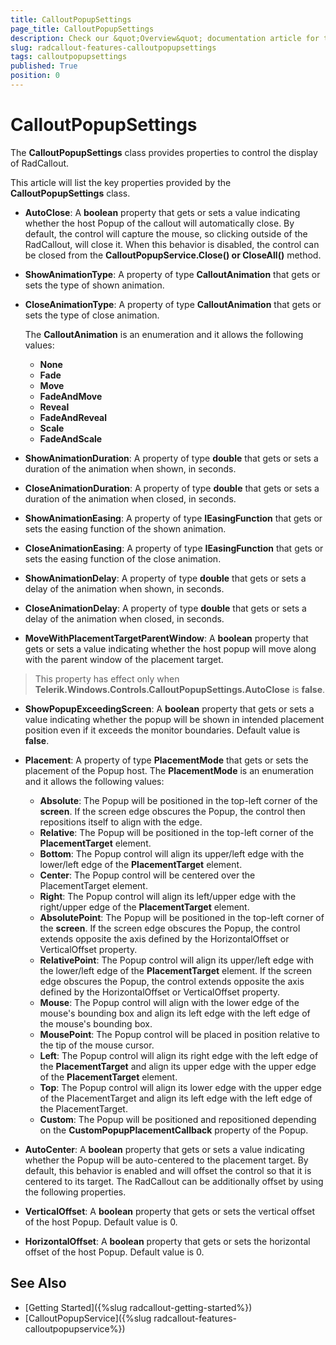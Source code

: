 ```yaml
---
title: CalloutPopupSettings
page_title: CalloutPopupSettings
description: Check our &quot;Overview&quot; documentation article for the RadCallout {{ site.framework_name }} control.
slug: radcallout-features-calloutpopupsettings
tags: calloutpopupsettings
published: True
position: 0
---
```


# CalloutPopupSettings

The __CalloutPopupSettings__ class provides properties to control the display of RadCallout. 

This article will list the key properties provided by the __CalloutPopupSettings__ class.

* __AutoClose__: A __boolean__ property that gets or sets a value indicating whether the host Popup of the callout will automatically close. By default, the control will capture the mouse, so clicking outside of the RadCallout, will close it. When this behavior is disabled, the control can be closed from the __CalloutPopupService.Close() or CloseAll()__ method.

* __ShowAnimationType__: A property of type __CalloutAnimation__ that gets or sets the type of shown animation. 
	
* __CloseAnimationType__: A property of type __CalloutAnimation__ that gets or sets the type of close animation.

	The __CalloutAnimation__ is an enumeration and it allows the following values:
	* __None__ 
	* __Fade__ 
	* __Move__ 
	* __FadeAndMove__ 
	* __Reveal__ 
	* __FadeAndReveal__ 
	* __Scale__ 
	* __FadeAndScale__ 

* __ShowAnimationDuration__: A property of type __double__ that gets or sets a duration of the animation when shown, in seconds.

* __CloseAnimationDuration__: A property of type __double__ that gets or sets a duration of the animation when closed, in seconds.

* __ShowAnimationEasing__: A property of type __IEasingFunction__ that gets or sets the easing function of the shown animation.

* __CloseAnimationEasing__: A property of type __IEasingFunction__ that gets or sets the easing function of the close animation.

* __ShowAnimationDelay__: A property of type __double__ that gets or sets a delay of the animation when shown, in seconds.

* __CloseAnimationDelay__: A property of type __double__ that gets or sets a delay of the animation when closed, in seconds.

* __MoveWithPlacementTargetParentWindow__: A __boolean__ property that gets or sets a value indicating whether the host popup will move along with the parent window of the placement target. 

>This property has effect only when __Telerik.Windows.Controls.CalloutPopupSettings.AutoClose__ is __false__.

* __ShowPopupExceedingScreen__: A __boolean__ property that gets or sets a value indicating whether the popup will be shown in intended placement position even if it exceeds the monitor boundaries. Default value is __false__.
 
* __Placement__: A property of type __PlacementMode__ that gets or sets the placement of the Popup host. The __PlacementMode__ is an enumeration and it allows the following values:

	* __Absolute__: The Popup will be positioned in the top-left corner of the __screen__. If the screen edge obscures the Popup, the control then repositions itself to align with the edge.
	* __Relative__: The Popup will be positioned in the top-left corner of the __PlacementTarget__ element.
	* __Bottom__: The Popup control will align its upper/left edge with the lower/left edge of the __PlacementTarget__ element.
	* __Center__: The Popup control will be centered over the PlacementTarget element.
	* __Right__: The Popup control will align its left/upper edge with the right/upper edge of the __PlacementTarget__ element.
	* __AbsolutePoint__: The Popup will be positioned in the top-left corner of the __screen__. If the screen edge obscures the Popup, the control extends opposite the axis defined by the HorizontalOffset or VerticalOffset property.
	* __RelativePoint__: The Popup control will align its upper/left edge with the lower/left edge of the __PlacementTarget__ element. If the screen edge obscures the Popup, the control extends opposite the axis defined by the HorizontalOffset or VerticalOffset property.
	* __Mouse__: The Popup control will align with the lower edge of the mouse's bounding box and align its left edge with the left edge of the mouse's bounding box.
	* __MousePoint__: The Popup control will be placed in position relative to the tip of the mouse cursor.
	* __Left__: The Popup control will align its right edge with the left edge of the __PlacementTarget__ and align its upper edge with the upper edge of the __PlacementTarget__ element.
	* __Top__: The Popup control will align its lower edge with the upper edge of the PlacementTarget and align its left edge with the left edge of the PlacementTarget.
	* __Custom__: The Popup will be positioned and repositioned depending on the __CustomPopupPlacementCallback__ property of the Popup.
		
* __AutoCenter__: A __boolean__ property that gets or sets a value indicating whether the Popup will be auto-centered to the placement target. By default, this behavior is enabled and will offset the control so that it is centered to its target. The RadCallout can be additionally offset by using the following properties.

* __VerticalOffset__: A __boolean__ property that gets or sets the vertical offset of the host Popup. Default value is 0.

* __HorizontalOffset__: A __boolean__ property that gets or sets the horizontal offset of the host Popup. Default value is 0.

## See Also

* [Getting Started]({%slug radcallout-getting-started%})
* [CalloutPopupService]({%slug radcallout-features-calloutpopupservice%})
